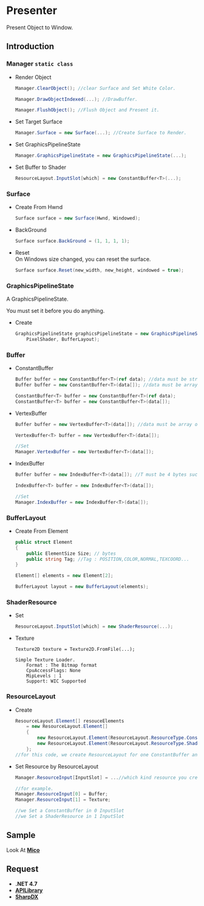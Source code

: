 # Presenter

Present Object to Window.

## Introduction

### Manager `static class`

- Render Object
    ```C#
    Manager.ClearObject(); //clear Surface and Set White Color.

    Manager.DrawObjectIndexed(...); //DrawBuffer.
    
    Manager.FlushObject(); //Flush Object and Present it.
    ```
- Set Target Surface
    ```C#
    Manager.Surface = new Surface(...); //Create Surface to Render.
    ```
- Set GraphicsPipelineState
    ```C#
    Manager.GraphicsPipelineState = new GraphicsPipelineState(...);
    ```

- Set Buffer to Shader
    ```C#
    ResourceLayout.InputSlot[which] = new ConstantBuffer<T>(...);
    ```

### Surface 

- Create From Hwnd
    ```C#
    Surface surface = new Surface(Hwnd, Windowed);
    ```
- BackGround 
    ```C#
    Surface surface.BackGround = (1, 1, 1, 1);
    ```
- Reset  
    On Windows size changed, you can reset the surface.
    ```C#
    Surface surface.Reset(new_width, new_height, windowed = true);
    ```

### GraphicsPipelineState
A GraphicsPipelineState.

You must set it before you do anything.

- Create
    ```C#
    GraphicsPipelineState graphicsPipelineState = new GraphicsPipelineState(VertexShader, 
        PixelShader, BufferLayout);
    ```

### Buffer

- ConstantBuffer
    ```C#
    Buffer buffer = new ConstantBuffer<T>(ref data); //data must be struct
    Buffer buffer = new ConstantBuffer<T>(data[]); //data must be array of struct

    ConstantBuffer<T> buffer = new ConstantBuffer<T>(ref data);
    ConstantBuffer<T> buffer = new ConstantBuffer<T>(data[]);
    ```
- VertexBuffer
    ```C#
    Buffer buffer = new VertexBuffer<T>(data[]); //data must be array of struct

    VertexBuffer<T> buffer = new VertexBuffer<T>(data[]);

    //Set
    Manager.VertexBuffer = new VertexBuffer<T>(data[]);
    ```
- IndexBuffer
    ```C#
    Buffer buffer = new IndexBuffer<T>(data[]); //T must be 4 bytes such as uint,int...

    IndexBuffer<T> buffer = new IndexBuffer<T>(data[]);

    //Set 
    Manager.IndexBuffer = new IndexBuffer<T>(data[]);
    ```
### BufferLayout

- Create From Element
    ```C#
    public struct Element
    {
        public ElementSize Size; // bytes
        public string Tag; //Tag : POSITION,COLOR,NORMAL,TEXCOORD...
    }

    Element[] elements = new Element[2];

    BufferLayout layout = new BufferLayout(elements);
    ```

### ShaderResource

- Set 
    ```C#
    ResourceLayout.InputSlot[which] = new ShaderResource(...);
    ```
- Texture
    ```
    Texture2D texture = Texture2D.FromFile(...);

    Simple Texture Loader.
        Format : The Bitmap format
        CpuAccessFlags: None
        MipLevels : 1
        Support: WIC Supported
    ```
### ResourceLayout

- Create
    ```C#
    ResourceLayout.Element[] resouceElements
        = new ResourceLayout.Element[]
        {
            new ResourceLayout.Element(ResourceLayout.ResourceType.ConstantBufferView, 0),
            new ResourceLayout.Element(ResourceLayout.ResourceType.ShaderResourceView, 0)
        };
    //for this code, we create ResourceLayout for one ConstantBuffer and one ShaderResource.
    ```
- Set Resource by ResourceLayout
    ```C#
    Manager.ResourceInput[InputSlot] = ...//which kind resource you create
    
    //for example.
    Manager.ResourceInput[0] = Buffer;
    Manager.ResourceInput[1] = Texture;

    //we Set a ConstantBuffer in 0 InputSlot
    //we Set a ShaderResource in 1 InputSlot
    ```


## Sample

Look At [**Mico**](https://github.com/LinkClinton/Mico/tree/master/Sample)

## Request

- **.NET 4.7**
- [**APILibrary**](https://github.com/LinkClinton/APILibrary)
- [**SharpDX**](https://github.com/sharpdx/SharpDX)